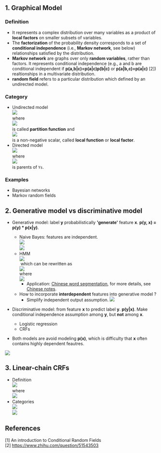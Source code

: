 ## 1. Graphical Model
### Definition
- It represents a complex distribution over many variables as a product of **local factors** on smaller subsets of variables.  
- The **factorization** of the probability density corresponds to a set of **conditional independence** (i.e., **Markov network**, see below) relationships satisfied by the distribution.
- **Markov network** are graphs over only **random variables**, rather than factors. It represents conditional independence (e.g., a and b are conditional independent if **p(a,b|c)=p(a|c)p(b|c)** or **p(a|b,c)=p(a|c)** [2]) realtionships in a multivariate distribution.
- **random field** refers to a particular distribution which defined by an undirected model.

### Category
- Undirected model  
![](https://github.com/gaoisbest/NLP-Projects/tree/master/6_Sequence_labeling/CRFs/1_undirected_graphical_model.png)  
where  
![](https://github.com/gaoisbest/NLP-Projects/tree/master/6_Sequence_labeling/CRFs/1_undirected_graphical_model_Z.png)  
is called **partition function** and  
![](https://github.com/gaoisbest/NLP-Projects/tree/master/6_Sequence_labeling/CRFs/1_undirected_graphical_model_Psi.png)  
is a non-negative scalar, called **local function** or **local factor**.  
- Directed model  
![](https://github.com/gaoisbest/NLP-Projects/tree/master/6_Sequence_labeling/CRFs/2_graphical_model.png)  
where  
![](https://github.com/gaoisbest/NLP-Projects/tree/master/6_Sequence_labeling/CRFs/2_graphical_model_pai_s.png)  
is parents of `Ys`.

### Examples
- Bayesian networks
- Markov random fields

## 2. Generative model vs discriminative model
- Generative model: label **y** probabilistically **'generate'** feature **x**. **p(y, x) = p(y) * p(x|y)**.
  - Naive Bayes: features are independent.  
  ![](https://github.com/gaoisbest/NLP-Projects/blob/master/6_Sequence_labeling/CRFs/3_Naive_bayes_formula.png)  
  ![](https://github.com/gaoisbest/NLP-Projects/tree/master/6_Sequence_labeling/CRFs/3_Naive_bayes_directed_model.png)
  - HMM  
  ![](https://github.com/gaoisbest/NLP-Projects/tree/master/6_Sequence_labeling/CRFs/4_HMM_formula.png)  
  which can be rewritten as  
  ![](https://github.com/gaoisbest/NLP-Projects/tree/master/6_Sequence_labeling/CRFs/4_HMM_formula_another_way.png)  
  where  
  ![](https://github.com/gaoisbest/NLP-Projects/tree/master/6_Sequence_labeling/CRFs/4_HMM_formula_another_way_parameter.png)  
    - Application: [Chinese word segmentation](https://github.com/gaoisbest/NLP-Projects/tree/master/6_Sequence_labeling/Chinese_word_segmentation/HMM_viterbi_word_segmentor.py), for more details, see [Chinese notes](http://url.cn/5TFdvty).
  - How to incorporate **interdependent** features into generative model ? 
    - Simplify independent output assumption.  ![](https://github.com/gaoisbest/NLP-Projects/tree/master/6_Sequence_labeling/CRFs/4_HMM_interdependent_feature.png) 
- Discriminative model: from feature **x** to predict label **y**. **p(y|x)**. Make conditional independence assumption among **y**, but **not** among **x**.
  - Logistic regression
  - CRFs

- Both models are avoid modeling **p(x)**, which is difficulty that **x** often contains highly dependent feautres.  

![](https://github.com/gaoisbest/NLP-Projects/tree/master/6_Sequence_labeling/CRFs/5_NB_LR_HMM_CRF.png)

## 3. Linear-chain CRFs
- Definition  
![](https://github.com/gaoisbest/NLP-Projects/tree/master/6_Sequence_labeling/CRFs/6_linear_chain_CRFs.png)  
where  
![](https://github.com/gaoisbest/NLP-Projects/tree/master/6_Sequence_labeling/CRFs/6_linear_chain_CRFs_Z.png)  
- Categories  
![](https://github.com/gaoisbest/NLP-Projects/tree/master/6_Sequence_labeling/CRFs/6_linear_chain_CRFs_category_1.png)  
![](https://github.com/gaoisbest/NLP-Projects/tree/master/6_Sequence_labeling/CRFs/6_linear_chain_CRFs_category_2_3.png)

## References
[1] An introduction to Conditional Random Fields  
[2] https://www.zhihu.com/question/51543503
